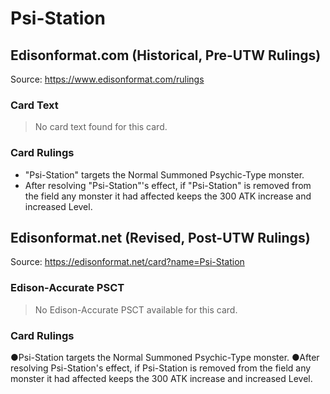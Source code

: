 # Psi-Station

## Edisonformat.com (Historical, Pre-UTW Rulings)

Source: https://www.edisonformat.com/rulings

### Card Text

> No card text found for this card.

### Card Rulings

*   "Psi-Station" targets the Normal Summoned Psychic-Type monster.
*   After resolving "Psi-Station"'s effect, if "Psi-Station" is removed from the field any monster it had affected keeps the 300 ATK increase and increased Level.

## Edisonformat.net (Revised, Post-UTW Rulings)

Source: https://edisonformat.net/card?name=Psi-Station

### Edison-Accurate PSCT

> No Edison-Accurate PSCT available for this card.

### Card Rulings

●Psi-Station targets the Normal Summoned Psychic-Type monster.
●After resolving Psi-Station's effect, if Psi-Station is removed from the field any monster it had affected keeps the 300 ATK increase and increased Level.
            